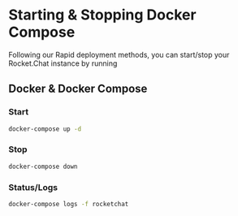 # Starting & Stopping Docker Compose

Following our Rapid deployment methods, you can start/stop your Rocket.Chat instance by running

## Docker & Docker Compose

### Start

```bash
docker-compose up -d
```

### Stop

```bash
docker-compose down
```

### Status/Logs

```bash
docker-compose logs -f rocketchat
```

